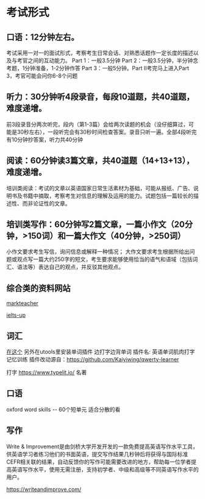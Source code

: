 # 考试形式
## 口语：12分钟左右。
考试采用一对一的面试形式，考察考生日常会话、对熟悉话题作一定长度的描述以及与考官之间的互动能力。
Part 1：一般3.5分钟
Part 2：一般3.5分钟，半分钟念考题，1分钟准备，1-2分钟作答
Part 3：一般5分钟。Part II考完马上进入Part 3，考官可能会问你6-8个问题
## 听力：30分钟听4段录音，每段10道题，共40道题，难度递增。
前3段录音分两次听完，段内（第1-3篇）会给两次读题的机会（没仔细算过，可能是30秒左右），一段听完会有30秒时间检查答案。录音只听一遍。全部4段听完有10分钟抄答案，听力共40分钟
## 阅读：60分钟读3篇文章，共40道题（14+13+13），难度递增。
培训类阅读：考试的文章以英语国家日常生活素材为基础，可能从报纸、广告、说明书及书籍中摘取，考察考生对信息的理解及运用的能力。试题包括一篇较长的描述性、而非论证性的文章。
## 培训类写作：60分钟写2篇文章，一篇小作文（20分钟，>150词）和一篇大作文（40分钟，>250词）
小作文要求考生写信，询问信息或解释一种情况；
大作文要求考生根据所给出问题或观点写一篇大约250字的短文，考生要求能够使用恰当的语气和语域（包括词汇、语法等）表达自己的观点，并反驳其他观点。

## 综合类的资料网站
[markteacher](https://markteacher.com/)

[ielts-up](https://ielts-up.com/reading/ielts-reading-test.html)


## 词汇 
[在这个](./word.md)
另外在utools里安装单词插件 边打字边背单词 
插件名: 英语单词肌肉打字记忆训练 
插件改动源自：https://github.com/Kaiyiwing/qwerty-learner

打字
https://www.typelit.io/
名著

## 口语
oxford word skills -- 60个短单元 适合分散的看

## 写作
Write & Improvement是由剑桥大学开发开发的一款免费提高英语写作水平工具，供英语学习者练习他们的书面英语，提交写作结果几秒钟后将获得与国际标准CEFR相关联的结果，自动反馈你的写作可能需要改进的地方，帮助每一位学者提高英语写作水平，使用无需注册，支持初学者、中级和高级等不同英语写作水平的用户。

https://writeandimprove.com/